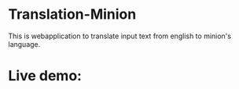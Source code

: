 # Translation-Minion
This is webapplication to translate input text from english to minion's language.

# Live demo:
